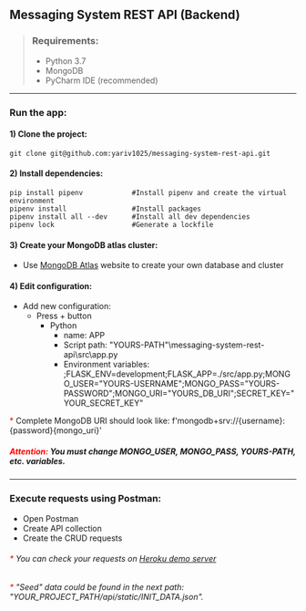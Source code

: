 ## Messaging System REST API (Backend)

> ### Requirements:
> * Python 3.7
> * MongoDB
> * PyCharm IDE (recommended)
___

### Run the app:
#### 1) Clone the project:
```shell
git clone git@github.com:yariv1025/messaging-system-rest-api.git
```


#### 2) Install dependencies:
```shell
pip install pipenv            #Install pipenv and create the virtual environment
pipenv install                #Install packages
pipenv install all --dev      #Install all dev dependencies
pipenv lock                   #Generate a lockfile
```


#### 3) Create your MongoDB atlas cluster:
* Use [MongoDB Atlas](https://www.mongodb.com/cloud/atlas) website to create your own database and cluster


#### 4) Edit configuration:
* Add new configuration:
    * Press + button  
       * Python
           * name: APP
           * Script path: "YOURS-PATH"\messaging-system-rest-api\src\app.py
           * Environment variables: ;FLASK_ENV=development;FLASK_APP=./src/app.py;MONGO_USER="YOURS-USERNAME";MONGO_PASS="YOURS-PASSWORD";MONGO_URI="YOURS_DB_URI";SECRET_KEY="YOUR_SECRET_KEY"
  
<font color="red">*</font> Complete MongoDB URI should look like:   f'mongodb+srv://{username}:{password}{mongo_uri}'
##### <font color="red"> Attention:</font> You must change MONGO_USER, MONGO_PASS, YOURS-PATH, etc. variables.
___


### Execute requests using Postman:
* Open Postman
* Create API collection
* Create the CRUD requests

###### <font color="red">*</font> You can check your requests on [Heroku demo server](https://restmessagingsystem.herokuapp.com/)
###### <font color="red">*</font> "Seed" data could be found in the next path: "YOUR_PROJECT_PATH/api/static/INIT_DATA.json".
  